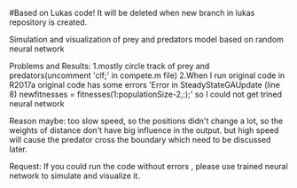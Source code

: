 #Based on Lukas code! It will be deleted when new branch in lukas repository is created. 

Simulation and visualization of prey and predators model based on random neural network

Problems and Results:
1.mostly circle track of prey and predators(uncomment 'clf;' in compete.m file)
2.When I run original code in R2017a original code has some errors 'Error in SteadyStateGAUpdate (line 8) newfitnesses = fitnesses(1:populationSize-2,:);' so I could not get trined neural network

Reason maybe:
too slow speed, so the positions didn't change a lot, so the weights of distance don't have big influence in the output. but high speed will cause the predator cross the boundary which need to be discussed later.

Request:
If you could run the code without errors , please use trained neural network to simulate and visualize it.

